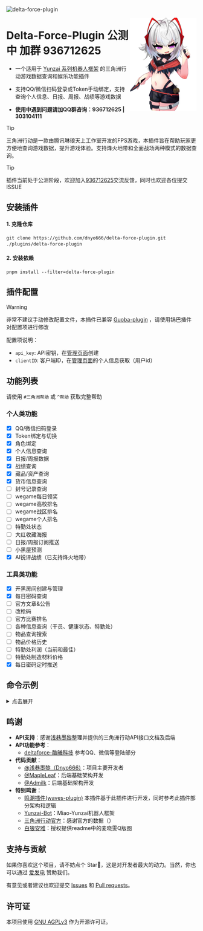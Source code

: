 ![delta-force-plugin](https://socialify.git.ci/dnyo666/delta-force-plugin/image?description=1&font=Raleway&forks=1&issues=1&language=1&name=1&owner=1&pattern=Circuit%20Board&pulls=1&stargazers=1&theme=Auto)

<img decoding="async" align=right src="resources/readme/hz.png" width="35%">

# Delta-Force-Plugin 公测中 加群 936712625

- 一个适用于 [Yunzai 系列机器人框架](https://github.com/yhArcadia/Yunzai-Bot-plugins-index) 的三角洲行动游戏数据查询和娱乐功能插件

- 支持QQ/微信扫码登录或Token手动绑定，支持查询个人信息、日报、周报、战绩等游戏数据

- **使用中遇到问题请加QQ群咨询：936712625 | 303104111**

> [!TIP]
> 三角洲行动是一款由腾讯琳琅天上工作室开发的FPS游戏，本插件旨在帮助玩家更方便地查询游戏数据，提升游戏体验。支持烽火地带和全面战场两种模式的数据查询。

> [!TIP]
>  插件当前处于公测阶段，欢迎加入[936712625](http://qm.qq.com/cgi-bin/qm/qr?_wv=1027&k=Mfzr7wwnHN48dES-CeS6s72eJs1wCqou&authKey=IMLLBEBLxs%2F6t%2Bp9G41GiImLqN2XQ8idVnOcgPrI4a5Rbu6%2F1S3Ft66aqD5B30Yh&noverify=0&group_code=936712625)交流反馈，同时也欢迎各位提交ISSUE

## 安装插件

#### 1. 克隆仓库

```
git clone https://github.com/dnyo666/delta-force-plugin.git ./plugins/delta-force-plugin
```


#### 2. 安装依赖

```
pnpm install --filter=delta-force-plugin
```

## 插件配置

> [!WARNING]
> 非常不建议手动修改配置文件，本插件已兼容 [Guoba-plugin](https://github.com/guoba-yunzai/guoba-plugin) ，请使用锅巴插件对配置项进行修改
> 
> 配置项说明：
> - `api_key`: API密钥，在[管理页面](https://df.cduestc.fun/api-keys)创建
> - `clientID`: 客户端ID，在[管理页面](https://df.cduestc.fun/)的个人信息获取（用户id）

## 功能列表

请使用 `#三角洲帮助` 或 `^帮助` 获取完整帮助

### 个人类功能

- [x] QQ/微信扫码登录
- [x] Token绑定与切换
- [x] 角色绑定
- [x] 个人信息查询
- [x] 日报/周报数据
- [x] 战绩查询
- [x] 藏品/资产查询
- [x] 货币信息查询
- [ ] 封号记录查询
- [ ] wegame每日领奖
- [ ] wegame高校排名
- [ ] wegame战区排名
- [ ] wegame个人排名
- [ ] 特勤处状态
- [ ] 大红收藏海报
- [ ] 日报/周报订阅推送
- [ ] 小黑屋预测
- [x] AI锐评战绩（已支持烽火地带）

### 工具类功能

- [x] 开黑房间创建与管理
- [x] 每日密码查询
- [ ] 官方文章&公告
- [ ] 改枪码
- [ ] 官方比赛排名
- [ ] 各种信息查询（干员、健康状态、特勤处）
- [ ] 物品查询搜索
- [ ] 物品价格历史
- [ ] 特勤处利润（当前和最佳）
- [ ] 特勤处制造材料价格
- [x] 每日密码定时推送

## 命令示例

<details><summary>点击展开</summary>

| 命令             | 功能                       | 示例                                                     |
| ---------------- | -------------------------- | -------------------------------------------------------- |
| #三角洲登录      | QQ/微信扫码登录            | 提供二维码登录并绑定账号                                 |
| #三角洲角色绑定  | 绑定游戏内角色             | 绑定游戏角色，获取详细游戏数据                           |
| #三角洲信息      | 查询账号基本信息           | 显示昵称、等级、UID、资产等账号详情                      |
| #三角洲日报      | 查询当日游戏数据           | 显示当天烽火地带/全面战场的游戏数据                      |
| #三角洲周报      | 查询本周游戏数据汇总       | 显示本周游戏数据汇总，包含队友协作数据                   |
| #三角洲战绩      | 查询游戏战绩               | 可查询烽火地带/全面战场的历史战绩                        |
| #三角洲藏品      | 查询个人藏品资产           | 显示角色所有非货币类藏品资产                             |
| #三角洲账号      | 账号管理                   | 查看已绑定账号列表、切换账号等                           |
| #三角洲账号切换  | 切换当前激活的账号         | 在多个绑定账号间进行切换                                 |
| ^登录            | 简写形式登录命令           | 与#三角洲登录功能相同                                    |
| ^战绩 烽火 2     | 简写形式战绩查询           | 查询烽火地带模式第2页战绩                                |
| ^周报 全面       | 简写形式周报查询           | 查询全面战场模式的周报                                   |

</details>

## 鸣谢

- **API支持**：感谢[浅巷墨黎](https://github.com/dnyo666)整理并提供的三角洲行动API接口文档及后端
- **API功能参考**：
  - [deltaforce-酷曦科技](https://github.com/coolxitech/deltaforce) 参考QQ、微信等登陆部分
- **代码贡献**：
  - [@浅巷墨黎（Dnyo666）](https://github.com/dnyo666)：项目主要开发者
  - [@MapleLeaf](https://github.com/MapleLeaf2007)：后端基础架构开发
  - [@Admilk](https://github.com/Admilkk)：后端基础架构开发
- **特别鸣谢**：
  - [鸣潮插件(waves-plugin)](https://github.com/erzaozi/waves-plugin) 本插件基于此插件进行开发，同时参考此插件部分架构和逻辑
  - [Yunzai-Bot](https://github.com/yoimiya-kokomi/Miao-Yunzai)：Miao-Yunzai机器人框架
  - [三角洲行动官方](https://df.qq.com)：感谢官方的数据（）
  - [白狼安雅](https://www.pixiv.net/users/22723243)：授权提供readme中的麦晓雯Q版图

## 支持与贡献

如果你喜欢这个项目，请不妨点个 Star🌟，这是对开发者最大的动力。当然，你也可以通过 [爱发电](https://afdian.net/) 赞助我们。

有意见或者建议也欢迎提交 [Issues](https://github.com/dnyo666/delta-force-plugin/issues) 和 [Pull requests](https://github.com/dnyo666/delta-force-plugin/pulls)。

## 许可证

本项目使用 [GNU AGPLv3](https://choosealicense.com/licenses/agpl-3.0/) 作为开源许可证。


